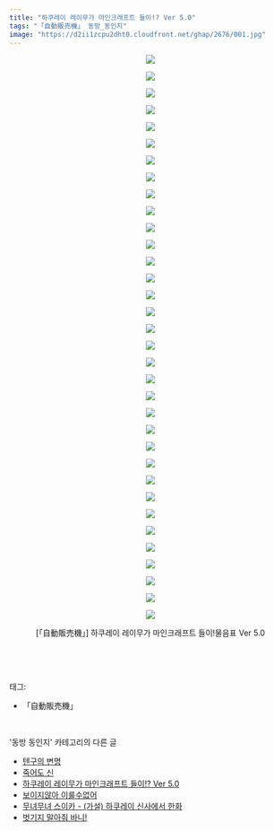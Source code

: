 ```yaml
---
title: "하쿠레이 레이무가 마인크래프트 들이!? Ver 5.0"
tags: "「自動販売機」 동방_동인지"
image: "https://d2ii1zcpu2dht0.cloudfront.net/ghap/2676/001.jpg"
---
```

<div class="article">
<p style="text-align: center; clear: none; float: none;"><img src="{{ site.imgserver9 }}/ghap/2676/001.jpg"/></p>
<p style="text-align: center; clear: none; float: none;"><img src="{{ site.imgserver9 }}/ghap/2676/002.jpg"/></p>
<p style="text-align: center; clear: none; float: none;"><img src="{{ site.imgserver9 }}/ghap/2676/003.jpg"/></p>
<p style="text-align: center; clear: none; float: none;"><img src="{{ site.imgserver9 }}/ghap/2676/004.jpg"/></p>
<p style="text-align: center; clear: none; float: none;"><img src="{{ site.imgserver9 }}/ghap/2676/005.jpg"/></p>
<p style="text-align: center; clear: none; float: none;"><img src="{{ site.imgserver9 }}/ghap/2676/006.jpg"/></p>
<p style="text-align: center; clear: none; float: none;"><img src="{{ site.imgserver9 }}/ghap/2676/007.jpg"/></p>
<p style="text-align: center; clear: none; float: none;"><img src="{{ site.imgserver9 }}/ghap/2676/008.jpg"/></p>
<p style="text-align: center; clear: none; float: none;"><img src="{{ site.imgserver9 }}/ghap/2676/009.jpg"/></p>
<p style="text-align: center; clear: none; float: none;"><img src="{{ site.imgserver9 }}/ghap/2676/010.jpg"/></p>
<p style="text-align: center; clear: none; float: none;"><img src="{{ site.imgserver9 }}/ghap/2676/011.jpg"/></p>
<p style="text-align: center; clear: none; float: none;"><img src="{{ site.imgserver9 }}/ghap/2676/012.jpg"/></p>
<p style="text-align: center; clear: none; float: none;"><img src="{{ site.imgserver9 }}/ghap/2676/013.jpg"/></p>
<p style="text-align: center; clear: none; float: none;"><img src="{{ site.imgserver9 }}/ghap/2676/014.jpg"/></p>
<p style="text-align: center; clear: none; float: none;"><img src="{{ site.imgserver9 }}/ghap/2676/015.jpg"/></p>
<p style="text-align: center; clear: none; float: none;"><img src="{{ site.imgserver9 }}/ghap/2676/016.jpg"/></p>
<p style="text-align: center; clear: none; float: none;"><img src="{{ site.imgserver9 }}/ghap/2676/017.jpg"/></p>
<p style="text-align: center; clear: none; float: none;"><img src="{{ site.imgserver9 }}/ghap/2676/018.jpg"/></p>
<p style="text-align: center; clear: none; float: none;"><img src="{{ site.imgserver9 }}/ghap/2676/019.jpg"/></p>
<p style="text-align: center; clear: none; float: none;"><img src="{{ site.imgserver9 }}/ghap/2676/020.jpg"/></p>
<p style="text-align: center; clear: none; float: none;"><img src="{{ site.imgserver9 }}/ghap/2676/021.jpg"/></p>
<p style="text-align: center; clear: none; float: none;"><img src="{{ site.imgserver9 }}/ghap/2676/022.jpg"/></p>
<p style="text-align: center; clear: none; float: none;"><img src="{{ site.imgserver9 }}/ghap/2676/023.jpg"/></p>
<p style="text-align: center; clear: none; float: none;"><img src="{{ site.imgserver9 }}/ghap/2676/024.jpg"/></p>
<p style="text-align: center; clear: none; float: none;"><img src="{{ site.imgserver9 }}/ghap/2676/025.jpg"/></p>
<p style="text-align: center; clear: none; float: none;"><img src="{{ site.imgserver9 }}/ghap/2676/026.jpg"/></p>
<p style="text-align: center; clear: none; float: none;"><img src="{{ site.imgserver9 }}/ghap/2676/027.jpg"/></p>
<p style="text-align: center; clear: none; float: none;"><img src="{{ site.imgserver9 }}/ghap/2676/028.jpg"/></p>
<p style="text-align: center; clear: none; float: none;"><img src="{{ site.imgserver9 }}/ghap/2676/029.jpg"/></p>
<p style="text-align: center; clear: none; float: none;"><img src="{{ site.imgserver9 }}/ghap/2676/030.jpg"/></p>
<p style="text-align: center; clear: none; float: none;"><img src="{{ site.imgserver9 }}/ghap/2676/031.jpg"/></p>
<p style="text-align: center; clear: none; float: none;"><img src="{{ site.imgserver9 }}/ghap/2676/032.jpg"/></p>
<p style="text-align: center; clear: none; float: none;"><img src="{{ site.imgserver9 }}/ghap/2676/033.jpg"/></p>
<p style="text-align: center; clear: none; float: none;"><img src="{{ site.imgserver9 }}/ghap/2676/034.jpg"/></p>
<p style="text-align: center; clear: none; float: none;">[「自動販売機」] 하쿠레이 레이무가 마인크래프트 들이!물음표 Ver 5.0</p>
<p><br/></p>
</div><br/>
<div class="tagTrail">
<p>태그: </p>
<ul>
<li>「自動販売機」</li>
</ul>
</div><br/>
<div class="another">
<p>'동방 동인지' 카테고리의 다른 글</p>
<ul>
<li><a href="/ghap_2678">텐구의 변명</a></li>
<li><a href="/ghap_2677">죽어도 신</a></li>
<li><a href="/ghap_2676">하쿠레이 레이무가 마인크래프트 들이!? Ver 5.0</a></li>
<li><a href="/ghap_2675">보이지않아 이룰수없어</a></li>
<li><a href="/ghap_2674">무녀무녀 스이카 - (가설) 하쿠레이 신사에서 한화</a></li>
<li><a href="/ghap_2673">벗기지 말아줘 바니!</a></li>
</ul>
</div><br/>
<div class="cb_module cb_fluid">
<div class="cb_wrt cb_profile">
</div><!-- commentList close -->
</div><br/>
